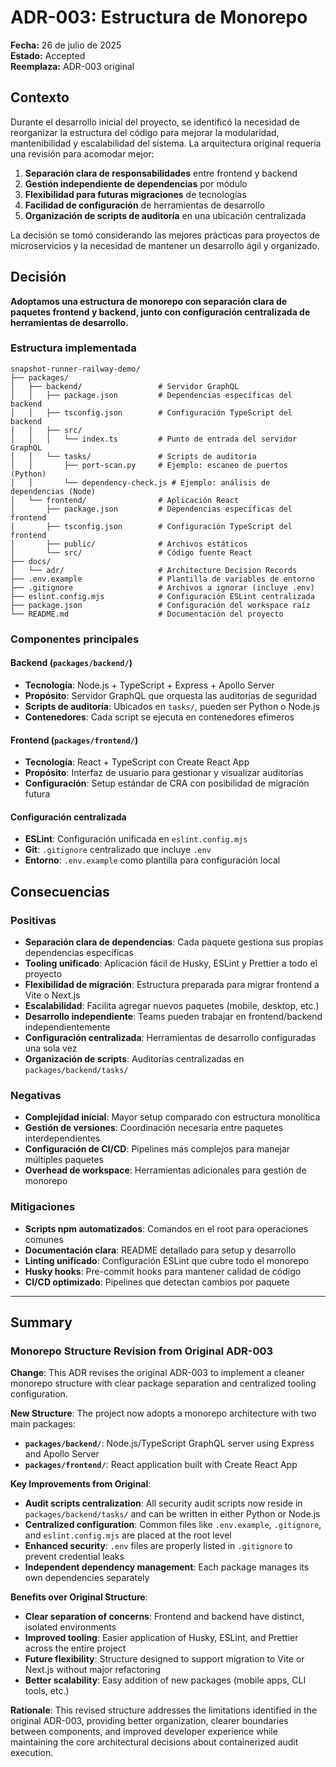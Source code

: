 # ADR-003: Estructura de Monorepo

**Fecha:** 26 de julio de 2025  
**Estado:** Accepted  
**Reemplaza:** ADR-003 original

## Contexto

Durante el desarrollo inicial del proyecto, se identificó la necesidad de reorganizar la estructura del código para mejorar la modularidad, mantenibilidad y escalabilidad del sistema. La arquitectura original requería una revisión para acomodar mejor:

1. **Separación clara de responsabilidades** entre frontend y backend
2. **Gestión independiente de dependencias** por módulo
3. **Flexibilidad para futuras migraciones** de tecnologías
4. **Facilidad de configuración** de herramientas de desarrollo
5. **Organización de scripts de auditoría** en una ubicación centralizada

La decisión se tomó considerando las mejores prácticas para proyectos de microservicios y la necesidad de mantener un desarrollo ágil y organizado.

## Decisión

**Adoptamos una estructura de monorepo con separación clara de paquetes frontend y backend, junto con configuración centralizada de herramientas de desarrollo.**

### Estructura implementada

```text
snapshot-runner-railway-demo/
├── packages/
│   ├── backend/                 # Servidor GraphQL
│   │   ├── package.json         # Dependencias específicas del backend
│   │   ├── tsconfig.json        # Configuración TypeScript del backend
│   │   ├── src/
│   │   │   └── index.ts         # Punto de entrada del servidor GraphQL
│   │   └── tasks/               # Scripts de auditoría
│   │       ├── port-scan.py     # Ejemplo: escaneo de puertos (Python)
│   │       └── dependency-check.js # Ejemplo: análisis de dependencias (Node)
│   └── frontend/                # Aplicación React
│       ├── package.json         # Dependencias específicas del frontend
│       ├── tsconfig.json        # Configuración TypeScript del frontend
│       ├── public/              # Archivos estáticos
│       └── src/                 # Código fuente React
├── docs/
│   └── adr/                     # Architecture Decision Records
├── .env.example                 # Plantilla de variables de entorno
├── .gitignore                   # Archivos a ignorar (incluye .env)
├── eslint.config.mjs            # Configuración ESLint centralizada
├── package.json                 # Configuración del workspace raíz
└── README.md                    # Documentación del proyecto
```

### Componentes principales

#### Backend (`packages/backend/`)

- **Tecnología**: Node.js + TypeScript + Express + Apollo Server
- **Propósito**: Servidor GraphQL que orquesta las auditorías de seguridad
- **Scripts de auditoría**: Ubicados en `tasks/`, pueden ser Python o Node.js
- **Contenedores**: Cada script se ejecuta en contenedores efímeros

#### Frontend (`packages/frontend/`)

- **Tecnología**: React + TypeScript con Create React App
- **Propósito**: Interfaz de usuario para gestionar y visualizar auditorías
- **Configuración**: Setup estándar de CRA con posibilidad de migración futura

#### Configuración centralizada

- **ESLint**: Configuración unificada en `eslint.config.mjs`
- **Git**: `.gitignore` centralizado que incluye `.env`
- **Entorno**: `.env.example` como plantilla para configuración local

## Consecuencias

### Positivas

- **Separación clara de dependencias**: Cada paquete gestiona sus propias dependencias específicas
- **Tooling unificado**: Aplicación fácil de Husky, ESLint y Prettier a todo el proyecto
- **Flexibilidad de migración**: Estructura preparada para migrar frontend a Vite o Next.js
- **Escalabilidad**: Facilita agregar nuevos paquetes (mobile, desktop, etc.)
- **Desarrollo independiente**: Teams pueden trabajar en frontend/backend independientemente
- **Configuración centralizada**: Herramientas de desarrollo configuradas una sola vez
- **Organización de scripts**: Auditorías centralizadas en `packages/backend/tasks/`

### Negativas

- **Complejidad inicial**: Mayor setup comparado con estructura monolítica
- **Gestión de versiones**: Coordinación necesaria entre paquetes interdependientes
- **Configuración de CI/CD**: Pipelines más complejos para manejar múltiples paquetes
- **Overhead de workspace**: Herramientas adicionales para gestión de monorepo

### Mitigaciones

- **Scripts npm automatizados**: Comandos en el root para operaciones comunes
- **Documentación clara**: README detallado para setup y desarrollo
- **Linting unificado**: Configuración ESLint que cubre todo el monorepo
- **Husky hooks**: Pre-commit hooks para mantener calidad de código
- **CI/CD optimizado**: Pipelines que detectan cambios por paquete

---

## Summary

### Monorepo Structure Revision from Original ADR-003

**Change**: This ADR revises the original ADR-003 to implement a cleaner monorepo structure with clear package separation and centralized tooling configuration.

**New Structure**: The project now adopts a monorepo architecture with two main packages:

- **`packages/backend/`**: Node.js/TypeScript GraphQL server using Express and Apollo Server
- **`packages/frontend/`**: React application built with Create React App

**Key Improvements from Original**:

- **Audit scripts centralization**: All security audit scripts now reside in `packages/backend/tasks/` and can be written in either Python or Node.js
- **Centralized configuration**: Common files like `.env.example`, `.gitignore`, and `eslint.config.mjs` are placed at the root level
- **Enhanced security**: `.env` files are properly listed in `.gitignore` to prevent credential leaks
- **Independent dependency management**: Each package manages its own dependencies separately

**Benefits over Original Structure**:

- **Clear separation of concerns**: Frontend and backend have distinct, isolated environments
- **Improved tooling**: Easier application of Husky, ESLint, and Prettier across the entire project
- **Future flexibility**: Structure designed to support migration to Vite or Next.js without major refactoring
- **Better scalability**: Easy addition of new packages (mobile apps, CLI tools, etc.)

**Rationale**: This revised structure addresses the limitations identified in the original ADR-003, providing better organization, clearer boundaries between components, and improved developer experience while maintaining the core architectural decisions about containerized audit execution.
